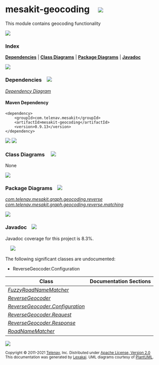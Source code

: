 [//]: # (start-user-text)



[//]: # (end-user-text)

# mesakit-geocoding &nbsp;&nbsp; <img src="https://www.mesakit.org/images/map-32.png" srcset="https://www.mesakit.org/images/map-32-2x.png 2x"/>

This module contains geocoding functionality

<img src="https://www.kivakit.org/images/horizontal-line-512.png" srcset="https://www.kivakit.org/images/horizontal-line-512-2x.png 2x"/>

### Index



[**Dependencies**](#dependencies) | [**Class Diagrams**](#class-diagrams) | [**Package Diagrams**](#package-diagrams) | [**Javadoc**](#javadoc)

<img src="https://www.kivakit.org/images/horizontal-line-512.png" srcset="https://www.kivakit.org/images/horizontal-line-512-2x.png 2x"/>

### Dependencies <a name="dependencies"></a> &nbsp;&nbsp; <img src="https://www.kivakit.org/images/dependencies-32.png" srcset="https://www.kivakit.org/images/dependencies-32-2x.png 2x"/>

[*Dependency Diagram*](https://www.mesakit.org/0.9.13/lexakai/mesakit-extensions/mesakit-geocoding/documentation/diagrams/dependencies.svg)

#### Maven Dependency

    <dependency>
        <groupId>com.telenav.mesakit</groupId>
        <artifactId>mesakit-geocoding</artifactId>
        <version>0.9.13</version>
    </dependency>

<img src="https://www.kivakit.org/images/horizontal-line-128.png" srcset="https://www.kivakit.org/images/horizontal-line-128-2x.png 2x"/>

[//]: # (start-user-text)



[//]: # (end-user-text)

<img src="https://www.kivakit.org/images/horizontal-line-128.png" srcset="https://www.kivakit.org/images/horizontal-line-128-2x.png 2x"/>

### Class Diagrams <a name="class-diagrams"></a> &nbsp; &nbsp; <img src="https://www.kivakit.org/images/diagram-40.png" srcset="https://www.kivakit.org/images/diagram-40-2x.png 2x"/>

None

<img src="https://www.kivakit.org/images/horizontal-line-128.png" srcset="https://www.kivakit.org/images/horizontal-line-128-2x.png 2x"/>

### Package Diagrams <a name="package-diagrams"></a> &nbsp;&nbsp; <img src="https://www.kivakit.org/images/box-32.png" srcset="https://www.kivakit.org/images/box-32-2x.png 2x"/>

[*com.telenav.mesakit.graph.geocoding.reverse*](https://www.mesakit.org/0.9.13/lexakai/mesakit-extensions/mesakit-geocoding/documentation/diagrams/com.telenav.mesakit.graph.geocoding.reverse.svg)  
[*com.telenav.mesakit.graph.geocoding.reverse.matching*](https://www.mesakit.org/0.9.13/lexakai/mesakit-extensions/mesakit-geocoding/documentation/diagrams/com.telenav.mesakit.graph.geocoding.reverse.matching.svg)

<img src="https://www.kivakit.org/images/horizontal-line-128.png" srcset="https://www.kivakit.org/images/horizontal-line-128-2x.png 2x"/>

### Javadoc <a name="javadoc"></a> &nbsp;&nbsp; <img src="https://www.kivakit.org/images/books-32.png" srcset="https://www.kivakit.org/images/books-32-2x.png 2x"/>

Javadoc coverage for this project is 8.3%.  
  
&nbsp; &nbsp; <img src="https://www.mesakit.org/images/meter-10-96.png" srcset="https://www.mesakit.org/images/meter-10-96-2x.png 2x"/>


The following significant classes are undocumented:  

- ReverseGeocoder.Configuration

| Class | Documentation Sections |
|---|---|
| [*FuzzyRoadNameMatcher*](https://www.mesakit.org/0.9.13/javadoc/mesakit-extensions/mesakit.geocoding/com/telenav/mesakit/graph/geocoding/reverse/matching/FuzzyRoadNameMatcher.html) |  |  
| [*ReverseGeocoder*](https://www.mesakit.org/0.9.13/javadoc/mesakit-extensions/mesakit.geocoding/com/telenav/mesakit/graph/geocoding/reverse/ReverseGeocoder.html) |  |  
| [*ReverseGeocoder.Configuration*](https://www.mesakit.org/0.9.13/javadoc/mesakit-extensions/mesakit.geocoding/com/telenav/mesakit/graph/geocoding/reverse/ReverseGeocoder.Configuration.html) |  |  
| [*ReverseGeocoder.Request*](https://www.mesakit.org/0.9.13/javadoc/mesakit-extensions/mesakit.geocoding/com/telenav/mesakit/graph/geocoding/reverse/ReverseGeocoder.Request.html) |  |  
| [*ReverseGeocoder.Response*](https://www.mesakit.org/0.9.13/javadoc/mesakit-extensions/mesakit.geocoding/com/telenav/mesakit/graph/geocoding/reverse/ReverseGeocoder.Response.html) |  |  
| [*RoadNameMatcher*](https://www.mesakit.org/0.9.13/javadoc/mesakit-extensions/mesakit.geocoding/com/telenav/mesakit/graph/geocoding/reverse/matching/RoadNameMatcher.html) |  |  

[//]: # (start-user-text)



[//]: # (end-user-text)

<img src="https://www.kivakit.org/images/horizontal-line-512.png" srcset="https://www.kivakit.org/images/horizontal-line-512-2x.png 2x"/>

<sub>Copyright &#169; 2011-2021 [Telenav](https://telenav.com), Inc. Distributed under [Apache License, Version 2.0](LICENSE)</sub>  
<sub>This documentation was generated by [Lexakai](https://lexakai.org). UML diagrams courtesy of [PlantUML](https://plantuml.com).</sub>

